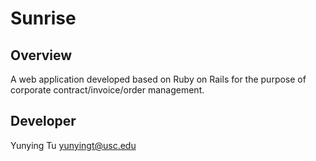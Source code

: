# Sunrise

## Overview
A web application developed based on Ruby on Rails for the purpose of corporate contract/invoice/order management.

## Developer
Yunying Tu yunyingt@usc.edu

